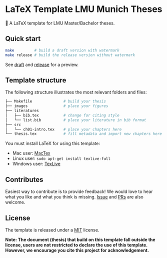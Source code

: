 # LaTeX Template LMU Munich Theses

📔 A LaTeX template for LMU Master/Bachelor theses.

## Quick start

```bash
make         # build a draft version with watermark
make release # build the release version without watermark
```

See [draft](thesis.pdf) and [release](thesis-release.pdf) for a preview.

## Template structure

The following structure illustrates the most relevant folders and files:

```bash
├── Makefile              # build your thesis
├── images                # place your figures
├── literatures           
│   ├── bib.tex           # change for citing style
│   └── list.bib          # place your literature in bib format
├── src
│   └── ch01-intro.tex    # place your chapters here
└── thesis.tex            # fill metadata and import new chapters here
```

You must install LaTeX for using this template:

- Mac user: [MacTex](https://www.tug.org/mactex/)
- Linux user: `sudo apt-get install texlive-full`
- Windows user: [TexLive](https://www.tug.org/texlive/windows.html)

## Contributes

Easiest way to contribute is to provide feedback! We would love to hear what you like and what you think is missing.
[Issue](https://github.com/changkun/lmu-thesis-latex/issues/new) and [PRs](https://github.com/changkun/lmu-thesis-latex/pulls) are also welcome.

## License

The template is released under a [MIT](./LICENSE) license.

**Note: The document (thesis) that build on this template fall outside the license, 
users are not restricted to declare the use of this template.
However, we encourage you cite this project for acknowledgement.**